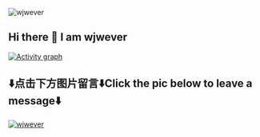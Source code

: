 <p align="left"> 
    <img src="https://komarev.com/ghpvc/?username=wjwever" alt="wjwever" /> 
</p>

## Hi there 👋 I am wjwever



 <a href="https://github.com/ashutosh00710/github-readme-activity-graph">
      <img src="https://github-readme-activity-graph.vercel.app/graph?username=wjwever&theme=xcode&hide_border=true" alt="Activity graph">
 </a>

## ⬇️**点击下方图片留言**⬇️**Click the pic below to leave a message**⬇️

<!-- See also https://github.com/journey-ad/journey-ad/blob/master/README.md -->

<a href="https://chat.getloli.com/room/@wjwever.github?title=chat">
     <img src="https://chat.getloli.com/room/@wjwever.github/svg?align=center&theme=light&width=500&height=200&limit=20&title=wjwever@github:%20~&fontSize=13))"   alt="wjwever" /> 
</a>
